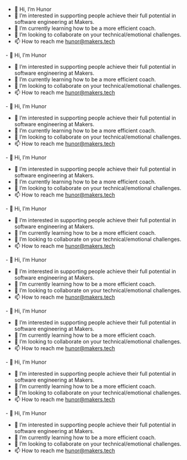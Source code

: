 - 👋 Hi, I’m Hunor
- 👀 I’m interested in supporting people achieve their full potential in software engineering at Makers.
- 🌱 I’m currently learning how to be a more efficient coach.
- 💞️ I’m looking to collaborate on your technical/emotional challenges.
- 📫 How to reach me hunor@makers.tech

<!---
tamasmagyarhunor-makers/tamasmagyarhunor-makers is a ✨ special ✨ repository because its `README.md` (this file) appears on your GitHub profile.
You can click the Preview link to take a look at your changes.
--->- 👋 Hi, I’m Hunor
- 👀 I’m interested in supporting people achieve their full potential in software engineering at Makers.
- 🌱 I’m currently learning how to be a more efficient coach.
- 💞️ I’m looking to collaborate on your technical/emotional challenges.
- 📫 How to reach me hunor@makers.tech

<!---
tamasmagyarhunor-makers/tamasmagyarhunor-makers is a ✨ special ✨ repository because its `README.md` (this file) appears on your GitHub profile.
You can click the Preview link to take a look at your changes.
--->- 👋 Hi, I’m Hunor
- 👀 I’m interested in supporting people achieve their full potential in software engineering at Makers.
- 🌱 I’m currently learning how to be a more efficient coach.
- 💞️ I’m looking to collaborate on your technical/emotional challenges.
- 📫 How to reach me hunor@makers.tech

<!---
tamasmagyarhunor-makers/tamasmagyarhunor-makers is a ✨ special ✨ repository because its `README.md` (this file) appears on your GitHub profile.
You can click the Preview link to take a look at your changes.
--->- 👋 Hi, I’m Hunor
- 👀 I’m interested in supporting people achieve their full potential in software engineering at Makers.
- 🌱 I’m currently learning how to be a more efficient coach.
- 💞️ I’m looking to collaborate on your technical/emotional challenges.
- 📫 How to reach me hunor@makers.tech

<!---
tamasmagyarhunor-makers/tamasmagyarhunor-makers is a ✨ special ✨ repository because its `README.md` (this file) appears on your GitHub profile.
You can click the Preview link to take a look at your changes.
--->- 👋 Hi, I’m Hunor
- 👀 I’m interested in supporting people achieve their full potential in software engineering at Makers.
- 🌱 I’m currently learning how to be a more efficient coach.
- 💞️ I’m looking to collaborate on your technical/emotional challenges.
- 📫 How to reach me hunor@makers.tech

<!---
tamasmagyarhunor-makers/tamasmagyarhunor-makers is a ✨ special ✨ repository because its `README.md` (this file) appears on your GitHub profile.
You can click the Preview link to take a look at your changes.
--->- 👋 Hi, I’m Hunor
- 👀 I’m interested in supporting people achieve their full potential in software engineering at Makers.
- 🌱 I’m currently learning how to be a more efficient coach.
- 💞️ I’m looking to collaborate on your technical/emotional challenges.
- 📫 How to reach me hunor@makers.tech

<!---
tamasmagyarhunor-makers/tamasmagyarhunor-makers is a ✨ special ✨ repository because its `README.md` (this file) appears on your GitHub profile.
You can click the Preview link to take a look at your changes.
--->- 👋 Hi, I’m Hunor
- 👀 I’m interested in supporting people achieve their full potential in software engineering at Makers.
- 🌱 I’m currently learning how to be a more efficient coach.
- 💞️ I’m looking to collaborate on your technical/emotional challenges.
- 📫 How to reach me hunor@makers.tech

<!---
tamasmagyarhunor-makers/tamasmagyarhunor-makers is a ✨ special ✨ repository because its `README.md` (this file) appears on your GitHub profile.
You can click the Preview link to take a look at your changes.
--->- 👋 Hi, I’m Hunor
- 👀 I’m interested in supporting people achieve their full potential in software engineering at Makers.
- 🌱 I’m currently learning how to be a more efficient coach.
- 💞️ I’m looking to collaborate on your technical/emotional challenges.
- 📫 How to reach me hunor@makers.tech

<!---
tamasmagyarhunor-makers/tamasmagyarhunor-makers is a ✨ special ✨ repository because its `README.md` (this file) appears on your GitHub profile.
You can click the Preview link to take a look at your changes.
--->- 👋 Hi, I’m Hunor
- 👀 I’m interested in supporting people achieve their full potential in software engineering at Makers.
- 🌱 I’m currently learning how to be a more efficient coach.
- 💞️ I’m looking to collaborate on your technical/emotional challenges.
- 📫 How to reach me hunor@makers.tech

<!---
tamasmagyarhunor-makers/tamasmagyarhunor-makers is a ✨ special ✨ repository because its `README.md` (this file) appears on your GitHub profile.
You can click the Preview link to take a look at your changes.
--->
